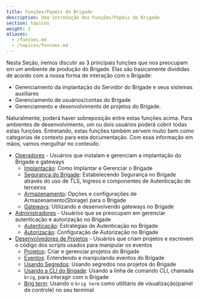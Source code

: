 ```yaml
---
title: Funções/Papéis do Brigade
description: Uma introdução das Funções/Papéis do Brigade
section: tópicos
weight: 2
aliases:
  - /funcoes.md
  - /topicos/funcoes.md
---
```


Nesta Seção, iremos discutir as 3 principais funções que nos preocupam em um 
ambiente de produção do Brigade. Elas são basicamente divididas de acordo com a
nossa forma de interação com o Brigade:

  * Gerenciamento da implantação do Servidor do Brigade e seus sistemas auxiliares
  * Gerenciamento de usuários/contas do Brigade
  * Gerenciamento e desenvolvimento de projetos do Brigade.

Naturalmente, poderá haver sobreposição entre estas funções acima. Para ambientes de desenvolvimento,
um ou dois usuários poderá cobrir todas estas funções. Entretando, estas funções também servem 
muito bem como categorias de contexto para esta documentação. Com essa informação em mãos, 
vamos mergulhar no conteúdo.

  * [Operadores] - Usuários que instalam e gerenciam a implantação do Brigade e gateways
    - [Implantação](/topicos/operadores/implantacao): Como Implantar e Gerenciar o Brigade
    - [Segurança do Brigade](/topicos/operadores/seguranca): Estabelecendo Segurança no Brigade através do uso de TLS, Ingress e componentes de Autenticação de terceiros
    - [Armazenamento](/topicos/operadores/armazenamento): Opções e configurações de Armazenamento(Storage) para o Brigade
    - [Gateways](/topicos/operadores/gateways): Utilizando e desenvolvendo gateways no Brigade
  * [Administradores] - Usuários que se preocupam em gerenciar autenticação e autorização no Brigade
    - [Autenticação](/topicos/administradores/autenticacao): Estratégias de Autenticação no Brigade
    - [Autorização](/topicos/administradores/autorizacao): Configuração de Autorização no Brigade
  * [Desenvolvedores de Projetos] - Usuários que criam projetos e escrevem o código dos scripts usados para manipular os eventos
    - [Projetos](/topicos/desenvolvedor-de-projetos/projetos): Criar e gerenciar projetos do Brigade
    - [Eventos](/topicos/desenvolvedor-de-projetos/eventos): Entendendo e manipulando eventos do Brigade
    - [Usando Segredos](/topicos/desenvolvedor-de-projetos/segredos): Usando segredos nos projetos do Brigade
    - [Usando a CLI do Brigade](/topicos/project-developers/brig): Usando a linha de comando CLI, chamada `brig`, para interagir com o Brigade
    - [Brig term](/topicos/desenvolvedor-de-projetos/brigterm): Usando o `brig term` como utilitário de visualização(painel de controle) no seu terminal

[Operadores]: /topicos/operadores
[Administradores]: /topicos/administradores
[Desenvolvedores de Projetos]: /topicos/desenvolvedor-de-projetos